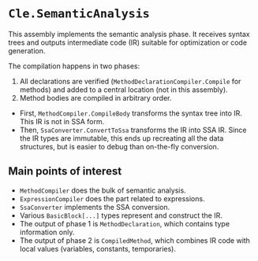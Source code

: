 # `Cle.SemanticAnalysis`

This assembly implements the semantic analysis phase.
It receives syntax trees and outputs intermediate code (IR) suitable for optimization or code generation.

The compilation happens in two phases:
1. All declarations are verified (`MethodDeclarationCompiler.Compile` for methods) and added to a central location (not in this assembly).
2. Method bodies are compiled in arbitrary order.
  - First, `MethodCompiler.CompileBody` transforms the syntax tree into IR. This IR is not in SSA form.
  - Then, `SsaConverter.ConvertToSsa` transforms the IR into SSA IR. Since the IR types are immutable, this ends up recreating all the data structures, but is easier to debug than on-the-fly conversion.

## Main points of interest
- `MethodCompiler` does the bulk of semantic analysis.
- `ExpressionCompiler` does the part related to expressions.
- `SsaConverter` implements the SSA conversion.
- Various `BasicBlock[...]` types represent and construct the IR.
- The output of phase 1 is `MethodDeclaration`, which contains type information only.
- The output of phase 2 is `CompiledMethod`, which combines IR code with local values (variables, constants, temporaries).
